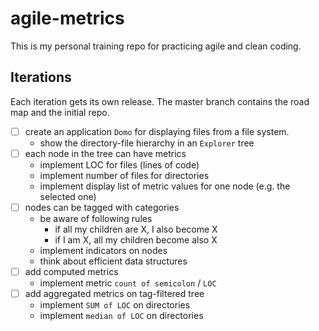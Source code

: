 # agile-metrics

This is my personal training repo for practicing agile and clean coding.

## Iterations

Each iteration gets its own release. The master branch contains the road map and the initial repo.

* [ ] create an application `Domo` for displaying files from a file system.
  * show the directory-file hierarchy in an `Explorer` tree
* [ ] each node in the tree can have metrics
  * implement LOC for files (lines of code)
  * implement number of files for directories
  * implement display list of metric values for one node (e.g. the selected one)
* [ ] nodes can be tagged with categories
  * be aware of following rules
	* if all my children are X, I also become X
	* if I am X, all my children become also X
  * implement indicators on nodes
  * think about efficient data structures
* [ ] add computed metrics
  * implement metric `count of semicolon` / `LOC`
* [ ] add aggregated metrics on tag-filtered tree
  * implement `SUM of LOC` on directories
  * implement `median of LOC` on directories